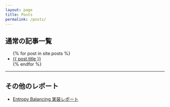 ```yaml
---
layout: page
title: Posts
permalink: /posts/
---
```


## 通常の記事一覧

<ul>
{% for post in site.posts %}
  <li><a href="{{ post.url }}">{{ post.title }}</a></li>
{% endfor %}
</ul>

---

## その他のレポート

- [Entropy Balancing 実装レポート](../entropy_balancing.html)
